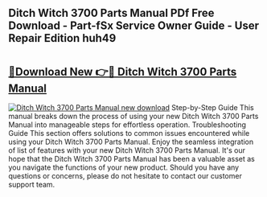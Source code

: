 ## Ditch Witch 3700 Parts Manual PDf Free Download - Part-fSx Service Owner Guide - User Repair Edition huh49

# <h2><a href="http://bc11557.oget.top/?id=Ditch+Witch+3700+Parts+Manual">🔗Download New 👉🔴 Ditch Witch 3700 Parts Manual</a></h2>

[![Ditch Witch 3700 Parts Manual new download](https://i.imgur.com/5g1atiW.png)](http://bc11557.oget.top/?id=Ditch+Witch+3700+Parts+Manual)
Step-by-Step Guide This manual breaks down the process of using your new Ditch Witch 3700 Parts Manual into manageable steps for effortless operation. Troubleshooting Guide This section offers solutions to common issues encountered while using your Ditch Witch 3700 Parts Manual. Enjoy the seamless integration of list of features with your new Ditch Witch 3700 Parts Manual. It's our hope that the Ditch Witch 3700 Parts Manual has been a valuable asset as you navigate the functions of your new product. Should you have any questions or concerns, please do not hesitate to contact our customer support team.
